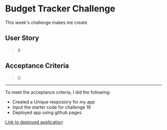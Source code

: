 # Budget Tracker Challenge
This week's challenge makes me create

## User Story
> A


## Acceptance Criteria
> G

---

To meet the acceptance criteria, I did the following:
-  Created a Unique resposiory for my app
-  Input the starter code for challenge 19
-  Deployed app using github pages

[Link to deployed application](https://izzie2021.github.io/Weather-Time/)
